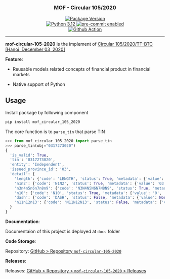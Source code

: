 <div align="center">
  <a href="https://github.com/thuyetbao/mof-circular-105-2020.git">
    <!-- <img src="docs/assets/images/banner/background-banner.png" alt="Package Banner" height="300" width="100%"> -->
  </a>
</div>

<div align="center">
  <h3>MOF - Circular 105/2020</h3>
</div>

<div align="center">
  <a href="https://github.com/thuyetbao/mof-circular-105-2020.git" target="_blank">
    <img src="https://img.shields.io/badge/project-mof--circular--105--2020--version_0.4.10-darkgreen?logo=c" alt="Package Version">
  </a>
</div>

<div align="center">
  <a href="https://www.python.org/" target="_blank">
    <img src="https://img.shields.io/badge/python-3.12.8-teal?logo=python" alt="Python 3.12">
  </a>
  <a href="https://pre-commit.com/" target="_blank">
    <img src="https://img.shields.io/badge/pre--commit-enabled-teal?logo=pre-commit" alt="pre-commit enabled">
  </a>
  <br>
  <a href="https://github.com/features/actions" target="_blank">
    <img src="https://img.shields.io/badge/cicd-github--action-teal?logo=github-actions" alt="Github Action">
  </a>
</div>

---

**mof-circular-105-2020** is the implement of [Circular 105/2020/TT-BTC [Hanoi, December 03, 2020]](https://thuvienphapluat.vn/van-ban/Thuong-mai/Circular-105-2020-TT-BTC-guiding-the-implementation-of-Decision-27-2020-QD-TTg-433301.aspx#tab2)

**Feature**:

- Reusable models related concepts of financial product in financial markets

- Native support of Python

## **Usage**

Install package by following component

```bash
pip install mof_circular_105_2020
```

The core function is to `parse_tin` that parse TIN

```python
>>> from mof_circular_105_2020 import parse_tin
>>> parse_tin(obj="0317273020")
{
  'is_valid': True,
  'tin': '0317273020',
  'entity': 'Independent',
  'issued_province_id': '03',
  'detail': {
    'length': {'code': 'LENGTH', 'status': True, 'metadata': {'value': 10, 'description': 'Length of TIN is (10, 14)'}},
    'n1n2': {'code': 'N1N2', 'status': True, 'metadata': {'value': '03', 'description': 'Province ID that issued TIN'}},
    'n3n4n5n6n7n8n9': {'code': 'N3N4N5N6N7N8N9', 'status': True, 'metadata': {'value': '1727302'}},
    'n10': {'code': 'N10', 'status': True, 'metadata': {'value': '0', 'description': 'Check Digit Number'}},
    'dash': {'code': 'DASH', 'status': False, 'metadata': {'value': None, 'description': 'The dash seperator'}},
    'n11n12n13': {'code': 'N11N12N13', 'status': False, 'metadata': {'value': None, 'description': 'Three digits N11N12N13 are formed in ascending order from 001 to 999'}}
  }
}
```

**Documentation**:

Documentaion of this project is deployed at `docs` folder

**Code Storage**:

Repository: [GitHub > Repository `mof-circular-105-2020`](https://github.com/thuyetbao/mof-circular-105-2020)

**Releases**:

Releases: [GitHub > Repository > `mof-circular-105-2020` > Releases](https://github.com/thuyetbao/mof-circular-105-2020/releases)

<!-- Bundle URL -->

<!--

| [![PEP8][badges-pep8]](https://peps.python.org/pep-0008/)                                |
| [![httpx][badges-httpx]](https://www.python-httpx.org/)                                  |
[badges-pep8]: https://img.shields.io/badge/pep8-compliance-brightgreen -->
